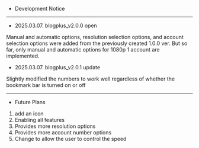 - Development Notice

---

- 2025.03.07. blogplus_v2.0.0 open

Manual and automatic options, resolution selection options, and account selection options were added from the previously created 1.0.0 ver.
But so far, only manual and automatic options for 1080p 1 account are implemented.

- 2025.03.07. blogplus_v2.0.1 update

Slightly modified the numbers to work well regardless of whether the bookmark bar is turned on or off

---

- Future Plans

1. add an icon
2. Enabling all features
3. Provides more resolution options
4. Provides more account number options
5. Change to allow the user to control the speed

